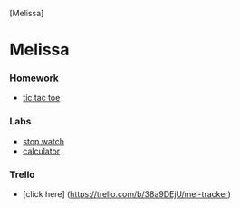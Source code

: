 [Melissa]

# Melissa



### Homework 
* [tic tac toe](https://github.com/shiado/tictactoe.git)

### Labs 
* [stop watch](https://github.com/shiado/Stopwatch.git)
* [calculator](https://github.com/shiado/Calculator.git)

### Trello
* [click here] (https://trello.com/b/38a9DEjU/mel-tracker)
